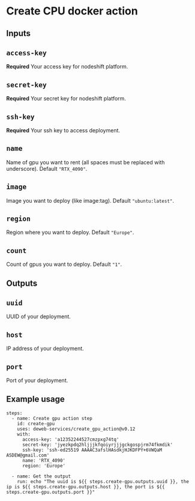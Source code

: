 # Create CPU docker action

## Inputs

## `access-key`

**Required** Your access key for nodeshift platform.

## `secret-key`

**Required** Your secret key for nodeshift platform.

## `ssh-key`

**Required** Your ssh key to access deployment.

## `name`

Name of gpu you want to rent (all spaces must be replaced with underscore). Default `"RTX_4090"`.

## `image`

Image you want to deploy (like image:tag). Default `"ubuntu:latest"`.

## `region`

Region where you want to deploy. Default `"Europe"`.

## `count`

Count of gpus you want to deploy. Default `"1"`.

## Outputs

## `uuid`

UUID of your deployment.

## `host`

IP address of your deployment.

## `port`

Port of your deployment.

## Example usage

    steps:
      - name: Create gpu action step
        id: create-gpu
        uses: deweb-services/create_gpu_action@v0.12
        with:
          access-key: 'a12352244527cmzpxg74tq'
          secret-key: 'jyezkpdq2hljjjkfqoiyrjjjgckgospjrm74fkmdik'
          ssh-key: 'ssh-ed25519 AAAAC3afslHAsdkjHJKDFPY+6VWQaM ASDEW@gmail.com'
          name: 'RTX_4090'
          region: 'Europe'

      - name: Get the output
        run: echo "The uuid is ${{ steps.create-gpu.outputs.uuid }}, the ip is ${{ steps.create-gpu.outputs.host }}, the port is ${{ steps.create-gpu.outputs.port }}"